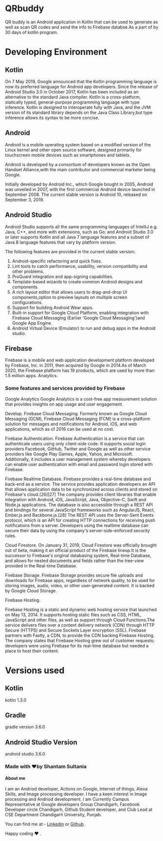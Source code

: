 # QRbuddy

QR buddy is an Android  application in Kotlin that can be used to generate as well as scan QR codes and send the info to Firebase databse.As a part of by 30 days of kotlin program.


# Developing Environment 

## Kotlin 

On 7 May 2019, Google announced that the Kotlin programming language is now its preferred language for Android app developers.
Since the release of Android Studio 3.0 in October 2017, Kotlin has been included as an alternative to the standard Java compiler.
Kotlin is a cross-platform, statically typed, general-purpose programming language with type inference.
Kotlin is designed to interoperate fully with Java, and the JVM version of its standard library depends on the Java Class Library,but type inference allows its syntax to be more concise.

## Android 

Android is a mobile operating system based on a modified version of the Linux kernel and other open source software, designed primarily for touchscreen mobile devices such as smartphones and tablets.

Android is developed by a consortium of developers known as the Open Handset Alliance,with the main contributor and commercial marketer being Google.

Initially developed by Android Inc., which Google bought in 2005, Android was unveiled in 2007, with the first commercial Android device launched in September 2008.
The current stable version is Android 10, released on September 3, 2019. 

## Android Studio 

Android Studio supports all the same programming languages of IntelliJ 
e.g. Java, C++, and more with extensions, such as Go; and Android Studio 3.0 or later supports Kotlin and all Java 7 language features and
a subset of Java 8 language features that vary by platform version.

The following features are provided in the current stable version:.

1) Android-specific refactoring and quick fixes.
2) Lint tools to catch performance, usability, version compatibility and other problems.
3) ProGuard integration and app-signing capabilities.
4) Template-based wizards to create common Android designs and components.
5) A rich layout editor that allows users to drag-and-drop UI components,option to preview layouts on multiple screen configurations.
6) Support for building Android Wear apps.
7) Built-in support for Google Cloud Platform, enabling integration with Firebase Cloud Messaging (Earlier 'Google Cloud Messaging')and Google App Engine.
8) Android Virtual Device (Emulator) to run and debug apps in the Android studio.

## Firebase 


Firebase is a mobile and web application development platform developed by Firebase, Inc. in 2011, then acquired by Google in 2014.As of March 2020, the Firebase platform has 19 products, which are used by more than 1.5 million apps.
Analytics.

### Some features and services provided by Firebase 

Google Analytics
Google Analytics is a cost-free app measurement solution that provides insights on app usage and user engagement.

Develop.
Firebase Cloud Messaging.
Formerly known as Google Cloud Messaging (GCM), Firebase Cloud Messaging (FCM) is a cross-platform solution for messages and notifications for Android, iOS, and web applications, which as of 2016 can be used at no cost.

Firebase Authentication.
Firebase Authentication is a service that can authenticate users using only client-side code. It supports social login providers Facebook, GitHub, Twitter and Google as well as other service providers like Google Play Games, Apple, Yahoo, and Microsoft. Additionally, it includes a user management system whereby developers can enable user authentication with email and password login stored with Firebase.

Firebase Realtime Database.
Firebase provides a real-time database and back-end as a service. The service provides application developers an API that allows application data to be synchronized across clients and stored on Firebase's cloud.[26][27] The company provides client libraries that enable integration with Android, iOS, JavaScript, Java, Objective-C, Swift and Node.js applications. The database is also accessible through a REST API and bindings for several JavaScript frameworks such as AngularJS, React, Ember.js and Backbone.js.[28] The REST API uses the Server-Sent Events protocol, which is an API for creating HTTP connections for receiving push notifications from a server. Developers using the realtime database can secure their data by using the company's server-side-enforced security rules.

Cloud Firestore.
On January 31, 2019, Cloud Firestore was officially brought out of beta, making it an official product of the Firebase lineup.It is the successor to Firebase's original databasing system, Real-time Database, and allows for nested documents and fields rather than the tree-view provided in the Real-time Database.

Firebase Storage.
Firebase Storage provides secure file uploads and downloads for Firebase apps, regardless of network quality, to be used for storing images, audio, video, or other user-generated content. It is backed by Google Cloud Storage.

Firebase Hosting.

Firebase Hosting is a static and dynamic web hosting service that launched on May 13, 2014. It supports hosting static files such as CSS, HTML, JavaScript and other files, as well as support through Cloud Functions.The service delivers files over a content delivery network (CDN) through HTTP Secure (HTTPS) and Secure Sockets Layer encryption (SSL). Firebase partners with Fastly, a CDN, to provide the CDN backing Firebase Hosting. The company states that Firebase Hosting grew out of customer requests; developers were using Firebase for its real-time database but needed a place to host their content.

# Versions used 

## Kotlin

kotlin 1.3.0

## Gradle 

gradle version 3.6.0

## Android Studio Version 

android studio 3.6.0

### Made with ❤️by Shantam Sultania
#### About me

I am an Andriod developer, Actions on Google, Internet of things, Alexa Skills, and Image processing developer.
I have a keen interest in Image processing and Andriod development.
I am Currently Campus Representative at Google developers Group Chandigarh, Facebook Developer circle Chandigarh, Github Student developer, and Club Lead at CSE Department Chandigarh University, Punjab.

You can find me at:-
[Linkedin](https://www.linkedin.com/in/shantam-sultania-737084175/) or [Github](https://github.com/shantamsultania) .

Happy coding ❤️ .
